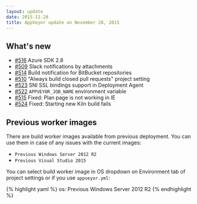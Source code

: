 ```yaml
---
layout: update
date: 2015-11-28
title: AppVeyor update on November 28, 2015
---
```


## What's new

* [#516](https://github.com/appveyor/ci/issues/516) Azure SDK 2.8
* [#509](https://github.com/appveyor/ci/issues/509) Slack notifications by attachments
* [#514](https://github.com/appveyor/ci/issues/514) Build notification for BitBucket repositories
* [#510](https://github.com/appveyor/ci/issues/510) "Always build closed pull requests" project setting
* [#523](https://github.com/appveyor/ci/issues/523) SNI SSL bindings support in Deployment Agent
* [#522](https://github.com/appveyor/ci/issues/522) `APPVEYOR_JOB_NAME` environment variable
* [#515](https://github.com/appveyor/ci/issues/515) Fixed: Plan page is not working in IE
* [#524](https://github.com/appveyor/ci/issues/524) Fixed: Starting new Kiln build fails

## Previous worker images

There are build worker images available from previous deployment. You can use them in case of any issues with the current images:

- `Previous Windows Server 2012 R2`
- `Previous Visual Studio 2015`

You can select build worker image in OS dropdown on Environment tab of project settings or if you use `appveyor.yml`:

{% highlight yaml %}
os: Previous Windows Server 2012 R2
{% endhighlight %}
